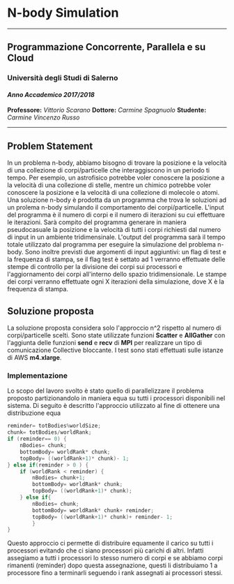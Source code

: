 # N-body Simulation

***

## Programmazione Concorrente, Parallela e su Cloud
### Università degli Studi di Salerno
#### *Anno Accademico 2017/2018*

**Professore:** _Vittorio Scarano_
**Dottore:** _Carmine Spagnuolo_
**Studente:** _Carmine Vincenzo Russo_


---

## Problem Statement

In un problema n-body, abbiamo bisogno di trovare la posizione e la velocità di una collezione di corpi/particelle che interaggiscono in un periodo ti tempo.
Per esempio, un astrofisico potrebbe voler conoscere la posizione a la velocità di una collezione di stelle, mentre un chimico potrebbe voler conoscere la posizione e la velocità di una collezione di molecole o atomi.
Una soluzione n-body è prodotta da un programma che trova le soluzioni ad un prolema n-body simulando il comportamento dei corpi/particelle.
L'input del programma è il numero di corpi e il numero di iterazioni su cui effettuare le iterazioni. Sarà compito del programma generare in maniera pseudocasuale la posizione e la velocità di tutti i corpi richiesti dal numero di input in un ambiente tridimensinale. L'output del programma sarà il tempo totale utilizzato dal programma per eseguire la simulazione del problema n-body. 
Sono inoltre previsti due argomenti di input aggiuntivi: un flag di test e la frequenza di stampa, se il flag test è settato ad 1 verranno effettuate delle stempe di controllo per la divisione dei corpi sui processori e l'aggiornamento dei corpi all'interno dello spazio tridimensionale. Le stampe dei corpi verranno effettuate ogni X iterazioni della simulazione, dove X è la frequenza di stampa.

## Soluzione proposta

La soluzione proposta considera solo l'approccio n^2 rispetto al numero di corpi/particelle scelti. 
Sono state utilizzate funzioni __Scatter__ e __AllGather__ con l'aggiunta delle funzioni __send__ e __recv__ di **MPI** per realizzare un tipo di comunicazione Collective bloccante. 
I test sono stati effettuati sulle istanze di AWS **m4.xlarge**.

### Implementazione

Lo scopo del lavoro svolto è stato quello di parallelizzare il problema proposto partizionandolo in maniera equa su tutti i processori disponibili nel sistema.
Di seguito è descritto l'approccio utilizzato al fine di ottenere una distribuzione equa

```c
reminder= totBodies%worldSize;
chunk= totBodies/worldRank;
if (reminder== 0) {
	nBodies= chunk;
	bottomBody= worldRank* chunk;
	topBody= ((worldRank+1)* chunk)- 1;
} else if(reminder > 0 ) {
	if (worldRank < reminder) {
		nBodies= chunk+1;
		bottomBody= worldRank* chunk;
		topBody= ((worldRank+1)* chunk);
	} else if{
		nBodies= chunk;
		bottomBody= worldRank* chunk+ reminder;
		topBody= ((worldRank+1)* chunk)+ reminder- 1;
		}
}
```

Questo approccio ci permette di distribuire equamente il carico su tutti i processori evitando che ci siano processori più carichi di altri. Infatti assegiamo a tutti i processori lo stesso numero di corpi e se abbiamo corpi rimanenti (reminder) dopo questa assegnazione, questi li distribuiamo 1 a processore fino a terminarli seguendo i rank assegnati ai processori stessi. 
